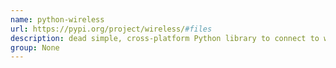 ```yaml
---
name: python-wireless
url: https://pypi.org/project/wireless/#files
description: dead simple, cross-platform Python library to connect to wireless networks. URL : https://pypi.org/project/wireless/#files Groups : None
group: None
---
```

